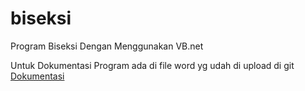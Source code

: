 # biseksi
Program Biseksi Dengan Menggunakan VB.net

Untuk Dokumentasi Program ada di file word yg udah di upload di git 
<a href="https://github.com/c3budiman/biseksi/blob/master/Matlan%20Program%20Biseksi.docx?raw=true">Dokumentasi<a>
